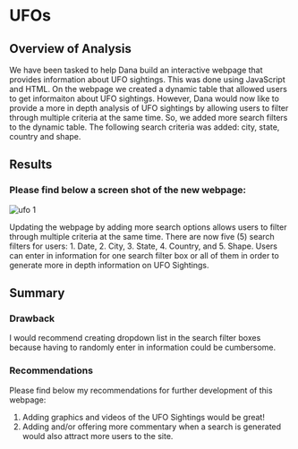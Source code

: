 # UFOs

## Overview of Analysis

We have been tasked to help Dana build an interactive webpage that provides information about UFO sightings.  This was done using JavaScript and HTML.  On
the webpage we created a dynamic table that allowed users to get informaiton about UFO sightings.  However, Dana would now like to provide a more in depth
analysis of UFO sightings by allowing users to filter through multiple criteria at the same time.  So, we added more search filters to the dynamic table. 
The following search criteria was added: city, state, country and shape.

## Results

### Please find below a screen shot of the new webpage:

![ufo 1](https://user-images.githubusercontent.com/114943747/232150587-e9a756e6-d0c2-4ca0-aa5e-29e3c490b13c.png)


Updating the webpage by adding more search options allows users to filter through multiple criteria at the same time.  There are now five (5) search 
filters for users:  1.  Date, 2. City, 3. State, 4. Country, and 5. Shape.  Users can enter in information for one search filter box or all of them in
order to generate more in depth information on UFO Sightings.

## Summary

### Drawback
I would recommend creating dropdown list in the search filter boxes because having to randomly enter in information could be cumbersome.

### Recommendations
Please find below my recommendations for further development of this webpage:
1.  Adding graphics and videos of the UFO Sightings would be great!
2.  Adding and/or offering more commentary when a search is generated would also attract more users to the site.

